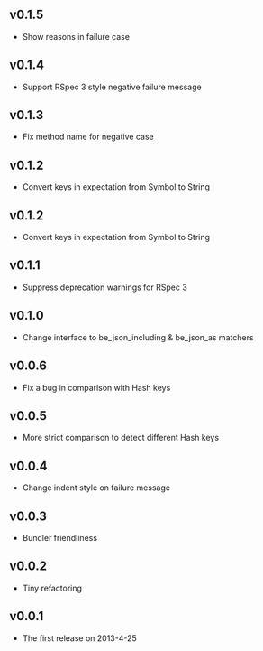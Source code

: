 ## v0.1.5

- Show reasons in failure case

## v0.1.4

- Support RSpec 3 style negative failure message

## v0.1.3

- Fix method name for negative case

## v0.1.2

- Convert keys in expectation from Symbol to String

## v0.1.2

- Convert keys in expectation from Symbol to String

## v0.1.1

- Suppress deprecation warnings for RSpec 3

## v0.1.0

- Change interface to be_json_including & be_json_as matchers

## v0.0.6

- Fix a bug in comparison with Hash keys

## v0.0.5

- More strict comparison to detect different Hash keys

## v0.0.4

- Change indent style on failure message

## v0.0.3

- Bundler friendliness

## v0.0.2

- Tiny refactoring

## v0.0.1

- The first release on 2013-4-25
